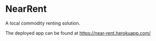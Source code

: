 # NearRent
A local commodity renting solution.

The deployed app can be found at https://near-rent.herokuapp.com/
